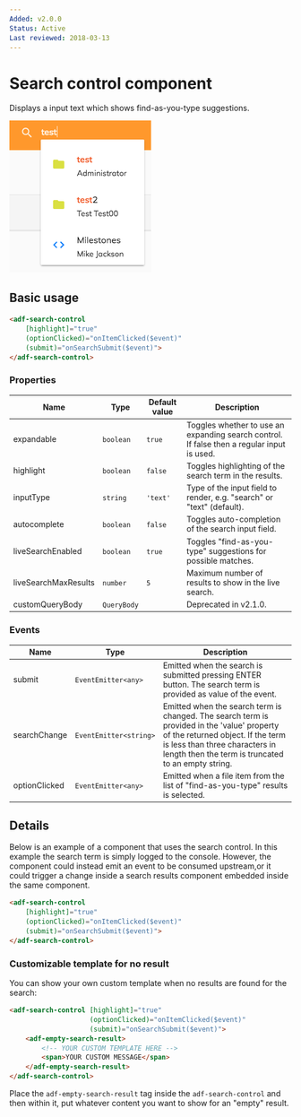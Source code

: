 ```yaml
---
Added: v2.0.0
Status: Active
Last reviewed: 2018-03-13
---
```

# Search control component

Displays a input text which shows find-as-you-type suggestions.

![adf-search-control](docassets/images/search-control-component.png)

## Basic usage

```html
<adf-search-control 
    [highlight]="true"
    (optionClicked)="onItemClicked($event)"
    (submit)="onSearchSubmit($event)">
</adf-search-control>
```

### Properties

| Name | Type | Default value | Description |
| ---- | ---- | ------------- | ----------- |
| expandable | `boolean` | `true` | Toggles whether to use an expanding search control. If false then a regular input is used. |
| highlight | `boolean` | `false` | Toggles highlighting of the search term in the results.  |
| inputType | `string` | `'text'` | Type of the input field to render, e.g. "search" or "text" (default).  |
| autocomplete | `boolean` | `false` | Toggles auto-completion of the search input field.  |
| liveSearchEnabled | `boolean` | `true` | Toggles "find-as-you-type" suggestions for possible matches.  |
| liveSearchMaxResults | `number` | `5` | Maximum number of results to show in the live search.  |
| customQueryBody | `QueryBody` |  | Deprecated in v2.1.0. |

### Events

| Name | Type | Description |
| ---- | ---- | ----------- |
| submit | `EventEmitter<any>` | Emitted when the search is submitted pressing ENTER button. The search term is provided as value of the event. |
| searchChange | `EventEmitter<string>` | Emitted when the search term is changed. The search term is provided in the 'value' property of the returned object.  If the term is less than three characters in length then the term is truncated to an empty string. |
| optionClicked | `EventEmitter<any>` | Emitted when a file item from the list of "find-as-you-type" results is selected. |

## Details

Below is an example of a component that uses the search control. In this example the search term is simply logged to the console. However, the component could instead emit an event to be consumed upstream,or it could trigger a change inside a search results component embedded inside the same component.

```html
<adf-search-control 
    [highlight]="true"
    (optionClicked)="onItemClicked($event)"
    (submit)="onSearchSubmit($event)">
</adf-search-control>
```

### Customizable template for no result

You can show your own custom template when no results are found for the search:

```html
<adf-search-control [highlight]="true"
                    (optionClicked)="onItemClicked($event)"
                    (submit)="onSearchSubmit($event)">
    <adf-empty-search-result>
        <!-- YOUR CUSTOM TEMPLATE HERE -->
        <span>YOUR CUSTOM MESSAGE</span>
    </adf-empty-search-result>
</adf-search-control>
```

Place the `adf-empty-search-result` tag inside the `adf-search-control` and then within it, put
whatever content you want to show for an "empty" result.